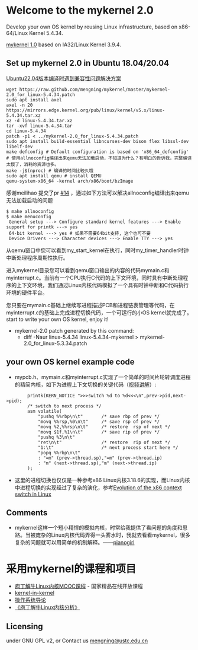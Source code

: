 # Welcome to the mykernel 2.0

Develop your own OS kernel by reusing Linux infrastructure, based on x86-64/Linux Kernel 5.4.34.

[mykernel 1.0](https://github.com/mengning/mykernel/tree/cc6f687daaa831a350f3022853825ebe8d78aa2f) based on IA32/Linux Kernel 3.9.4.

## Set up mykernel 2.0 in Ubuntu 18.04/20.04

[Ubuntu22.04版本编译时遇到兼容性问题解决方案](https://github.com/mengning/mykernel/issues/22)

```
wget https://raw.github.com/mengning/mykernel/master/mykernel-2.0_for_linux-5.4.34.patch
sudo apt install axel
axel -n 20 https://mirrors.edge.kernel.org/pub/linux/kernel/v5.x/linux-5.4.34.tar.xz
xz -d linux-5.4.34.tar.xz
tar -xvf linux-5.4.34.tar
cd linux-5.4.34
patch -p1 < ../mykernel-2.0_for_linux-5.4.34.patch
sudo apt install build-essential libncurses-dev bison flex libssl-dev libelf-dev
make defconfig # Default configuration is based on 'x86_64_defconfig'
# 使用allnoconfig编译出来qemu无法加载启动，不知道为什么？有明白的告诉我，完整编译太慢了，消耗的资源也多。
make -j$(nproc) # 编译的时间比较久哦
sudo apt install qemu # install QEMU
qemu-system-x86_64 -kernel arch/x86/boot/bzImage
```
感谢meilihao 提交了pr [#14](https://github.com/mengning/mykernel/pull/14) ，通过如下方法可以解决allnoconfig编译出来qemu无法加载启动的问题

```
$ make allnoconfig
$ make menuconfig
 General setup ---> Configure standard kernel features ---> Enable support for printk ---> yes
 64-bit kernel ---> yes # 如果不需要64bit支持, 这个也可不要
 Device Drivers ---> Character devices ---> Enable TTY ---> yes
 ```
 
从qemu窗口中您可以看到my_start_kernel在执行，同时my_timer_handler时钟中断处理程序周期性执行。

进入mykernel目录您可以看到qemu窗口输出的内容的代码mymain.c和myinterrupt.c。当前有一个CPU执行C代码的上下文环境，同时具有中断处理程序的上下文环境，我们通过Linux内核代码模拟了一个具有时钟中断和C代码执行环境的硬件平台。

您只要在mymain.c基础上继续写进程描述PCB和进程链表管理等代码，在myinterrupt.c的基础上完成进程切换代码，一个可运行的小OS kernel就完成了。start to write your own OS kernel, enjoy it!

+ mykernel-2.0 patch generated by this command: 
    + diff -Naur linux-5.4.34 linux-5.4.34-mykernel > mykernel-2.0_for_linux-5.3.34.patch

## your own OS kernel example code

* mypcb.h、mymain.c和myinterrupt.c实现了一个简单的时间片轮转调度进程的精简内核，如下为进程上下文切换的关键代码（[视频讲解](https://mp.weixin.qq.com/s/SzpN1BNty5aPDZhNdCO5yA)）:
```
    	printk(KERN_NOTICE ">>>switch %d to %d<<<\n",prev->pid,next->pid);  
    	/* switch to next process */
    	asm volatile(	
        	"pushq %%rbp\n\t" 	    /* save rbp of prev */
        	"movq %%rsp,%0\n\t" 	/* save rsp of prev */
        	"movq %2,%%rsp\n\t"     /* restore  rsp of next */
        	"movq $1f,%1\n\t"       /* save rip of prev */	
        	"pushq %3\n\t" 
        	"ret\n\t" 	            /* restore  rip of next */
        	"1:\t"                  /* next process start here */
        	"popq %%rbp\n\t"
        	: "=m" (prev->thread.sp),"=m" (prev->thread.ip)
        	: "m" (next->thread.sp),"m" (next->thread.ip)
    	); 
```

* 这里的进程切换也仅仅是一种参考x86 Linux内核3.18.6的实现，而Linux内核中进程切换的实现经过了复杂的演化，参考[Evolution of the x86 context switch in Linux](https://www.maizure.org/projects/evolution_x86_context_switch_linux/)

## Comments

* mykernel这样一个短小精悍的模拟内核，时常给我提供了看问题的角度和思路。当被庞杂的Linux内核代码弄得一头雾水时，我就去看看mykernel，很多复杂的问题就可以用简单的机制解释。——[pianogirl](http://blog.csdn.net/pianogirl123/article/details/51287024)

# 采用mykernel的课程和项目

* [庖丁解牛Linux内核MOOC课程](https://mooc.study.163.com/course/1000072000?_trace_c_p_k2_=12d5497350df49e2a6e3878d1a5aa5ae&share=2&shareId=1000001002#/info) - 国家精品在线开放课程
* [kernel-in-kernel](https://github.com/jserv/kernel-in-kernel)
* [操作系统导论](https://github.com/mengning/linuxkernel)
* [《庖丁解牛Linux内核分析》](https://j.youzan.com/pfzVI9)

## Licensing

under GNU GPL v2, or Contact us
<mengning@ustc.edu.cn>

